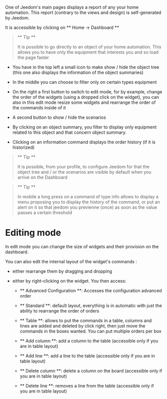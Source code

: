 One of Jeedom's main pages displays a report of any
your home automation. This report (contrary to the views and design) is
self-generated by Jeedom.

It is accessible by clicking on ** Home → Dashboard **

> ** Tip **
>
> It is possible to go directly to an object of your home automation.
> This allows you to have only the equipment that interests you and
> so load the page faster

-   You have in the top left a small icon to make
    show / hide the object tree (this one also displays the
    information of the object summaries)

-   In the middle you can choose to filter only on certain types
    equipment

-   On the right a first button to switch to edit mode, for by
    example, change the order of the widgets (using a dropped click
    on the widget), you can also in this edit mode
    resize some widgets and rearrange the order of the commands
    inside of it

-   A second button to show / hide the scenarios

-   By clicking on an object summary, you filter to display only
    equipment related to this object and that concern
    object summary.

-   Clicking on an information command displays
    the order history (if it is historized)

> ** Tip **
>
> It is possible, from your profile, to configure Jeedom for
> that the object tree and / or the scenarios are visible by default
> when you arrive on the Dashboard

> ** Tip **
>
> In mobile a long press on a command of type info allows
> to display a menu proposing you to display the history of the
> command, or put an alert on it so that jeedom you
> previenne (once) as soon as the value passes a certain threshold

Editing mode
============

In edit mode you can change the size of widgets and their
provision on the dashboard.

You can also edit the internal layout of the widget's commands
:

-   either rearrange them by dragging and dropping

-   either by right-clicking on the widget. You then access:

    -   ** Advanced Configuration **: Accesses the configuration
        advanced order

    -   ** Standard **: default layout, everything is in automatic
        with just the ability to rearrange the order of orders

    -   ** Table **: allows to put the commands in a table,
        columns and lines are added and deleted by click
        right, then just move the commands in the
        boxes wanted. You can put multiple orders per box

    -   ** Add column **: add a column to the table (accessible
        only if you are in table layout)

    -   ** Add line **: add a line to the table (accessible
        only if you are in table layout)

    -   ** Delete column **: delete a column on the board
        (accessible only if you are in table layout)

    -   ** Delete line **: removes a line from the table (accessible
        only if you are in table layout)


